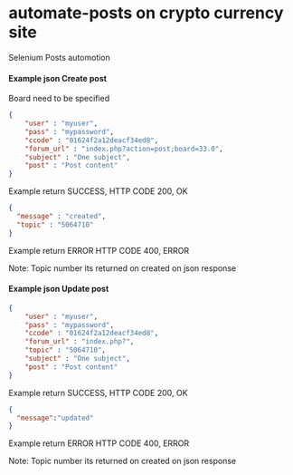 # automate-posts on crypto currency site
Selenium Posts automotion

#### Example json Create post

Board need to be specified 

```json
{
    "user" : "myuser",
    "pass" : "mypassword",
    "ccode" : "01624f2a12deacf34ed8",
    "forum_url" : "index.php?action=post;board=33.0",
    "subject" : "One subject",
    "post" : "Post content"
}
```

Example return SUCCESS, HTTP CODE 200, OK

```json
{
  "message" : "created",
  "topic" : "5064710"
}
```

Example return ERROR HTTP CODE 400, ERROR

Note: Topic number its returned on created on json response

#### Example json Update post
```json
{
    "user" : "myuser",
    "pass" : "mypassword",
    "ccode" : "01624f2a12deacf34ed8",
    "forum_url" : "index.php?",
    "topic" : "5064710",
    "subject" : "One subject",
    "post" : "Post content"
}
```

Example return SUCCESS, HTTP CODE 200, OK
```json
{
  "message":"updated"
}
```

Example return ERROR HTTP CODE 400, ERROR

Note: Topic number its returned on created on json response
